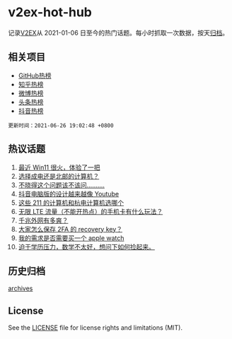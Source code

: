 # v2ex-hot-hub

 记录[V2EX](https://www.v2ex.com/)从 2021-01-06 日至今的热门话题。每小时抓取一次数据，按天[归档](archives)。
 
 ## 相关项目

- [GitHub热榜](https://github.com/snaildev/github-hot-hub)
- [知乎热榜](https://github.com/snaildev/zhihu-hot-hub)
- [微博热榜](https://github.com/snaildev/weibo-hot-hub)
- [头条热榜](https://github.com/snaildev/toutiao-hot-hub)
- [抖音热榜](https://github.com/snaildev/douyin-hot-hub)


 `更新时间：2021-06-26 19:02:48 +0800`

## 热议话题

1. [最近 Win11 很火，体验了一把](https://www.v2ex.com/t/785901)
1. [选择成电还是北邮的计算机？](https://www.v2ex.com/t/785907)
1. [不晓得这个问题该不该问..........](https://www.v2ex.com/t/785837)
1. [抖音电脑版的设计越来越像 Youtube](https://www.v2ex.com/t/785875)
1. [这些 211 的计算机和杭电计算机选哪个](https://www.v2ex.com/t/785919)
1. [无限 LTE 流量（不能开热点）的手机卡有什么玩法？](https://www.v2ex.com/t/785861)
1. [千兆外网有多爽？](https://www.v2ex.com/t/785841)
1. [大家怎么保存 2FA 的 recovery key？](https://www.v2ex.com/t/785855)
1. [我的需求是否需要买一个 apple watch](https://www.v2ex.com/t/785929)
1. [迫于学历压力，数学不太好，想问下如何捡起来。](https://www.v2ex.com/t/785874)

## 历史归档

[archives](archives)

## License

See the [LICENSE](LICENSE) file for license rights and limitations (MIT).
